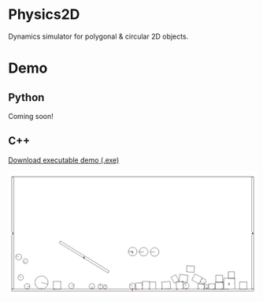 # Physics2D

Dynamics simulator for polygonal & circular 2D objects.

# Demo

## Python

Coming soon!

## C++

[Download executable demo (.exe)](./C++/demo/Physics_Final.exe)

[![Demo video](./C++/demo/sample_img.png)](./C++/demo/demo.mp4 "Demo video")
